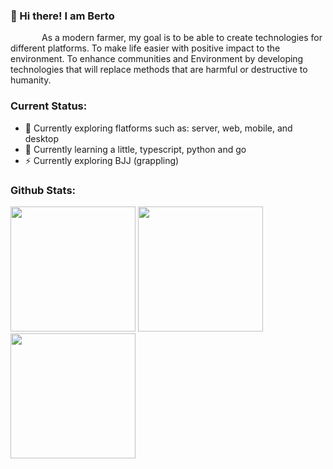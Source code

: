 <div style="display:flex; flex-direction: row;">
    <div>
        <h3>👋 Hi there! I am Berto</h3>
        <p style="text-indent: 50px;">
            As a modern farmer, my goal is to be able to create technologies for different platforms.
            To make life easier with positive impact to the environment. To enhance communities and Environment
            by developing technologies that will replace methods that are harmful or destructive to humanity.
        </p>
        <!--div>
            <h3>Reality as a Software Developer:</h3>
            <div>
                <img width="200" src="https://miro.medium.com/max/1313/0*Ua695vjzFHV6VNOX.png">
                <img width="200" src="https://media.giphy.com/media/l4JzdQdcFdXuRJTvW/giphy.gif">
                <img width="270" src="https://thumbs.gfycat.com/BasicComfortableIlsamochadegu-size_restricted.gif">
            </div>
        </div-->
        <div>
            <h3>Current Status:</h3>
            <ul>
                <li>🔭 Currently exploring flatforms such as: server, web, mobile, and desktop
                </li>
                <li>🌱 Currently learning a little, typescript, python and go
                </li>
                <li>⚡ Currently exploring BJJ (grappling)
                </li>
            </ul>
        </div>
        <div>
            <h3>Github Stats:</h3>
            <!--img width="663"  src="https://activity-graph.herokuapp.com/graph?username=gilbertgit95" />
            <br /-->
            <img height="200" src="https://github-readme-stats.vercel.app/api/top-langs?username=gilbertgit95&layout=compact&theme=transparent" />
            <img height="200" src="https://github-readme-stats.vercel.app/api?username=gilbertgit95&theme=transparent&show_icons=true" />
            <br />
            <img height="200"  src="https://github-readme-streak-stats.herokuapp.com/?user=gilbertgit95&theme=transparent" />
        </div>
    </div>
</div>
